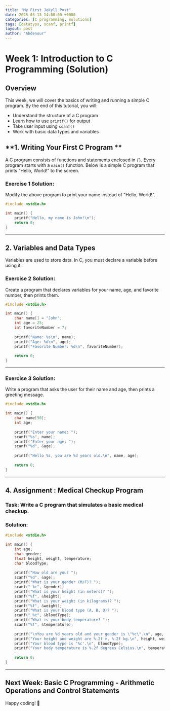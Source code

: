 ```yaml
---
title: "My First Jekyll Post"
date: 2025-03-13 14:00:00 +0000
categories: [C programming, Solutions]
tags: [datatyps, scanf, printf]
layout: post
author: "Abdenour"
---
```


# Week 1: Introduction to C Programming (Solution)

## Overview
This week, we will cover the basics of writing and running a simple C program. By the end of this tutorial, you will:
- Understand the structure of a C program
- Learn how to use `printf()` for output
- Take user input using `scanf()`
- Work with basic data types and variables


## **1. Writing Your First C Program **
A C program consists of functions and statements enclosed in `{}`. Every program starts with a `main()` function. Below is a simple C program that prints "Hello, World!" to the screen.


### **Exercise 1 Solution:**
Modify the above program to print your name instead of "Hello, World!".
```c
#include <stdio.h>

int main() {
    printf("Hello, my name is John!\n");
    return 0;
}
```

---

## **2. Variables and Data Types**
Variables are used to store data. In C, you must declare a variable before using it.


### **Exercise 2 Solution:**
Create a program that declares variables for your name, age, and favorite number, then prints them.
```c
#include <stdio.h>

int main() {
    char name[] = "John";
    int age = 25;
    int favoriteNumber = 7;
    
    printf("Name: %s\n", name);
    printf("Age: %d\n", age);
    printf("Favorite Number: %d\n", favoriteNumber);
    
    return 0;
}
```

---


### **Exercise 3 Solution:**
Write a program that asks the user for their name and age, then prints a greeting message.
```c
#include <stdio.h>

int main() {
    char name[50];
    int age;
    
    printf("Enter your name: ");
    scanf("%s", name);
    printf("Enter your age: ");
    scanf("%d", &age);
    
    printf("Hello %s, you are %d years old.\n", name, age);
    
    return 0;
}
```

---

## **4. Assignment : Medical Checkup Program**
### **Task:** Write a C program that simulates a basic medical checkup.

### **Solution:**
```c
#include <stdio.h>

int main() {
    int age;
    char gender;
    float height, weight, temperature;
    char bloodType;
    
    printf("How old are you? ");
    scanf("%d", &age);
    printf("What is your gender (M/F)? ");
    scanf(" %c", &gender);
    printf("What is your height (in meters)? ");
    scanf("%f", &height);
    printf("What is your weight (in kilograms)? ");
    scanf("%f", &weight);
    printf("What is your blood type (A, B, O)? ");
    scanf(" %c", &bloodType);
    printf("What is your body temperature? ");
    scanf("%f", &temperature);
    
    printf("\nYou are %d years old and your gender is \"%c\".\n", age, gender);
    printf("Your height and weight are %.2f m, %.2f kg.\n", height, weight);
    printf("Your blood type is '%c'.\n", bloodType);
    printf("Your body temperature is %.2f degrees Celsius.\n", temperature);
    
    return 0;
}
```

---


## **Next Week:** Basic C Programming - Arithmetic Operations and Control Statements

Happy coding! 🚀
